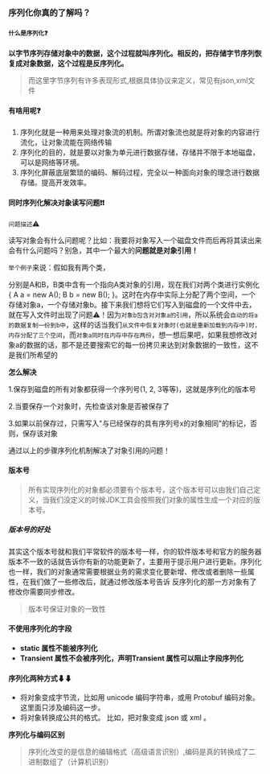 ### 序列化你真的了解吗？

#### `什么是序列化❓`

**以字节序列存储对象中的数据，这个过程就叫序列化。相反的，把存储字节序列恢复成对象数据，这个过程是反序列化。**
> 而这里字节序列有许多表现形式,根据具体协议来定义，常见有json,xml文件

#### **有啥用呢❓**

1. 序列化就是一种用来处理对象流的机制。所谓对象流也就是将对象的内容进行流化，让对象流能在网络传输
2. 序列化的目的，就是要以对象为单元进行数据存储，存储并不限于本地磁盘，可以是网络等环境。
3. 序列化屏蔽底层繁琐的编码、解码过程，完全以一种面向对象的理念进行数据存储。提高开发效率。

#### 同时序列化解决对象读写问题❗❗

`问题描述`⚠

读写对象会有什么问题呢？比如：我要将对象写入一个磁盘文件而后再将其读出来会有什么问题吗？别急，其中一个最大的**问题就是对象引用！**

`举个例子`来说：假如我有两个类，

分别是A和B，B类中含有一个指向A类对象的引用，现在我们对两个类进行实例化{ A a = new A(); B b = new B(); }。这时在内存中实际上分配了两个空间，一个存储对象a，一个存储对象b。接下来我们想将它们写入到磁盘的一个文件中去，就在写入文件时出现了问题⚠！因为`对象b包含对对象a的引用`，所以系统会`自动的将a的数据复制一份到b中`，这样的话当我们`从文件中恢复对象时(也就是重新加载到内存中)时，内存分配了三个空间`，而`对象a同时在内存中存在两份`，想一想后果吧，如果我想修改对象a的数据的话，那不是还要搜索它的每一份拷贝来达到对象数据的一致性，这不是我们所希望的

**怎么解决**

1.保存到磁盘的所有对象都获得一个序列号(1, 2, 3等等)，这就是序列化的版本号

2.当要保存一个对象时，先检查该对象是否被保存了

3.如果以前保存过，只需写入"与已经保存的具有序列号x的对象相同"的标记，否则，保存该对象

通过以上的步骤序列化机制解决了对象引用的问题！

#### 版本号

> 所有实现序列化的对象都必须要有个版本号，这个版本号可以由我们自己定义，当我们没定义的时候JDK工具会按照我们对象的属性生成一个对应的版本号。

##### **版本号的好处**

其实这个版本号就和我们平常软件的版本号一样，你的软件版本号和官方的服务器版本不一致的话就告诉你有新的功能更新了，主要用于提示用户进行更新。序列化也一样，我们的对象通常需要根据业务的需求变化要新增、修改或者删除一些属性，在我们做了一些修改后，就通过修改版本号告诉 反序列化的那一方对象有了修改你需要同步修改。

> 版本号保证对象的一致性

#### 不使用序列化的字段

- **static 属性不能被序列化**
- **Transient 属性不会被序列化，声明Transient 属性可以阻止字段序列化**

#### 序列化两种方式⬇⬇

-  将对象变成字节流，比如用 unicode 编码字符串，或用 Protobuf 编码对象。 这里面只涉及编码这一步。
-  将对象转换成公共的格式。 比如，把对象变成 json 或 xml 。

**序列化与编码区别**

> 序列化改变的是信息的编辑格式（高级语言识别）,编码是真的转换成了二进制数组了（计算机识别）

